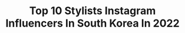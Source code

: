 ---
title: Top 10 Stylists Instagram Influencers In South Korea In 2022
description: >-
  Find top stylists Instagram influencers in South Korea in 2022. Most popular hashtags: #life #12 #wkorea.
platform: Instagram
hits: 27
text_top: Analyze the best Instagram profiles on inBeat.
text_bottom: Our database holds 27 Instagram influencers like this in South Korea for you to connect with.
profiles:
  - username: "hyeseo_n2"
    fullname: >-
      혜소니👀
    bio: >-
      Stylist👗 hye seon
    location: "South Korea"
    followers: 19307
    engagement: 1522
    commentsToLikes: 0.015677
    id: ck5bvkssrjus20i11i5ooo7ey
    verified: false
    hashtags: "#findkapoor, #manila, #lovepome, #lovepoem"
  - username: "taeebal"
    fullname: >-
      곽태용
    bio: >-
      ▪️Korean National Sport Univ🇰🇷 ▪️H-STYLIST 3기 ▪️LIFEPLUS 앰배서더 5기 ▪️ @lloopy_ 🔺데이트 어플 사용 안합니다. 도용 하지 마세요
    location: "South Korea"
    followers: 44106
    engagement: 769
    commentsToLikes: 0.007672
    id: ckap62x6be5ry0i78qupei18j
    verified: false
    hashtags: "#lifeplus, #k2, #2020, #life"
  - username: "wwwwwwn88"
    fullname: >-
      
    bio: >-
      노주희 STYLIST👗 듀이듀이
    location: "South Korea"
    followers: 58524
    engagement: 534
    commentsToLikes: 0.009495
    id: ck5bvkrotjuoy0i119ffwajwd
    verified: false
    hashtags: "#atti, #deark, #primaute, #bbyb"
  - username: "pvrkjiyeon"
    fullname: >-
      Jiyeon Park
    bio: >-
      STYLIST wealltry01@gmail.com
    location: "South Korea"
    followers: 15874
    engagement: 472
    commentsToLikes: 0.008142
    id: ck0w3zluiw2rh0i19xuak7tal
    verified: false
    hashtags: "#lelabo, #goldengoose, #dadstar, #passiton"
  - username: "f22lmin"
    fullname: >-
      Mingyu Lee
    bio: >-
      fashion stylist @firestudio_official
    location: "South Korea"
    followers: 6835
    engagement: 443
    commentsToLikes: 0.030231
    id: ck0u0ugd5utnk0i19gkxhc15v
    verified: false
    hashtags: "#portraitreport, #monstax, #loveyourw, #wkorea"
  - username: "ga._.0611"
    fullname: >-
      오 영록
    bio: >-
      ZARA Fashion stylist 뒤죽박죽 피드💦
    location: "South Korea"
    followers: 12432
    engagement: 276
    commentsToLikes: 0.029083
    id: ck9woo8ea5wm80j78x6sp0sk0
    verified: false
    hashtags: ""
  - username: "yungblueboy"
    fullname: >-
      Sangwook PARK
    bio: >-
      STYLIST | 3000 wealltry01@gmail.com
    location: "South Korea"
    followers: 19683
    engagement: 496
    commentsToLikes: 0.011780
    id: ck0w3zqxuw2zf0i19lo4xksqq
    verified: false
    hashtags: ""
  - username: "wwwseoyun"
    fullname: >-
      헤어디자이너 서윤 멥시/MEPCI 대표원장
    bio: >-
      hair stylist MEPCI대표 청담동31~6 📞02 514 7858 @mepci @mepci_wedding
    location: "South Korea"
    followers: 17765
    engagement: 526
    commentsToLikes: 0.008026
    id: ck5hec5nas5dr0i11amhxg93a
    verified: false
    hashtags: "#ohmygirl, #makeup, #hair, #yooa"
  - username: "naras._"
    fullname: >-
      김나라 NARA
    bio: >-
      Openly Queer🏳️‍🌈 she/her Art & stylist ignameisnaras@gmail.com 🤍 Styling work @styledbycherinara
    location: "South Korea"
    followers: 195838
    engagement: 445
    commentsToLikes: 0.006738
    id: ck14jhgekkd7l0i19ho03t184
    verified: false
    hashtags: "#womanizerliberty, #womanizerpremium, #byredo, #byredocolour"
  - username: "iamladymandy"
    fullname: >-
      Lady Mandy
    bio: >-
      Style artist: Personal |fashion Stylist |Fashion pop culture | #theladystyles Sharing a moment with you , one fabulously stylish outfit at a time.
    location: "South Korea"
    followers: 30035
    engagement: 526
    commentsToLikes: 0.023493
    id: ck5zs65pyxwjj0i14lr32x9jn
    verified: false
    hashtags: "#eatout, #buykenyabuildkenya, #pyjamaparty, #stylist"
---